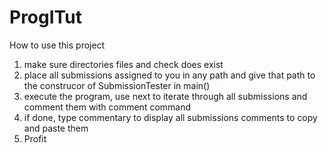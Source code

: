 # ProgITut
How to use this project
1. make sure directories files and check does exist
2. place all submissions assigned to you in any path and give that path to the construcor of SubmissionTester in main()
3. execute the program, use next to iterate through all submissions and comment them with comment command
4. if done, type commentary to display all submissions comments to copy and paste them
5. Profit
